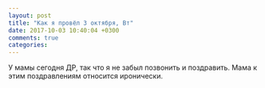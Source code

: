 ```yaml
---
layout: post
title: "Как я провёл 3 октября, Вт"
date: 2017-10-03 10:40:04 +0300
comments: true
categories: 
---
```


У мамы сегодня ДР, так что я не забыл позвонить и поздравить. Мама к этим поздравлениям относится иронически.